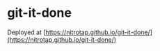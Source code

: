 # git-it-done

Deployed at [https://nitrotap.github.io/git-it-done/](https://nitrotap.github.io/git-it-done/)

